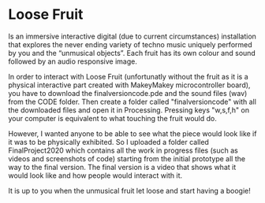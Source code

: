 # Loose Fruit
Is an immersive interactive digital (due to current circumstances) installation that explores the never ending variety of techno music uniquely performed by you and the “unmusical objects”. Each fruit has its own colour and sound followed by an audio responsive image. 

In order to interact with Loose Fruit (unfortunatly without the fruit as it is a physical interactive part created with MakeyMakey microcontroller board), you have to download the finalversioncode.pde and the sound files (wav) from the CODE folder. Then create a folder called "finalversioncode" with all the downloaded files and open it in Processing. Pressing keys "w,s,f,h" on your computer is equivalent to what touching the fruit would do. 

However, I wanted anyone to be able to see what the piece would look like if it was to be physically exhibited. So I uploaded a folder called FinalProject2020 which contains all the work in progress files (such as videos and screenshots of code) starting from the initial prototype all the way to the final version. The final version is a video that shows what it would look like and how people would interact with it. 

It is up to you when the unmusical fruit let loose and start having a boogie!
